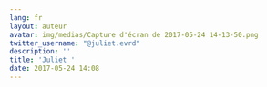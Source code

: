 ```yaml
---
lang: fr
layout: auteur
avatar: img/medias/Capture d'écran de 2017-05-24 14-13-50.png
twitter_username: "@juliet.evrd"
description: ''
title: 'Juliet '
date: 2017-05-24 14:08
---
```

